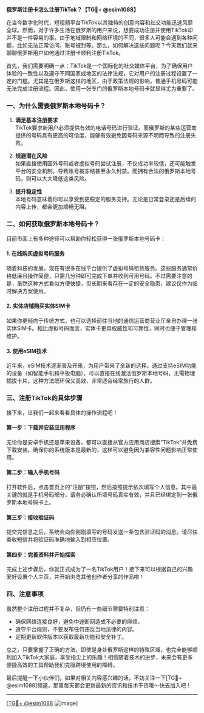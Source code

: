 **俄罗斯注册卡怎么注册TikTok？【TG💪+ @esim1088】**

在当今数字化时代，短视频平台TikTok以其独特的创意内容和社交功能迅速风靡全球。然而，对于许多生活在俄罗斯的用户来说，想要成功注册并使用TikTok却并不是一件容易的事。由于地域限制和网络环境的不同，很多人可能会遇到各种问题，比如无法正常访问、账号被封等。那么，如何解决这些问题呢？今天我们就来聊聊俄罗斯用户如何通过注册卡顺利注册TikTok。

首先，我们需要明确一点：TikTok是一个国际化的社交媒体平台，为了确保用户体验的一致性以及遵守不同国家或地区的法律法规，它对用户的注册过程设置了一定的门槛。尤其是在俄罗斯这样的地区，由于政策法规的影响，普通手机号码可能无法完成注册流程。因此，使用一张专门的俄罗斯本地号码卡就显得尤为重要了。

### 一、为什么需要俄罗斯本地号码卡？

1. **满足基本注册要求**  
   TikTok要求新用户必须提供有效的电话号码进行验证。而俄罗斯的某些运营商提供的号码具有更高的可信度，能够有效避免因号码来源不明而导致的注册失败。

2. **规避潜在风险**  
   如果直接使用国外号码或者虚拟号码尝试注册，不仅成功率较低，还可能触发平台的安全机制，导致账号被冻结甚至永久封禁。而拥有合法的俄罗斯本地号码，则可以大大降低这类风险。

3. **提升稳定性**  
   本地号码意味着你可以享受到更稳定的服务支持。无论是日常登录还是后续的内容上传，都会更加顺畅无阻。

### 二、如何获取俄罗斯本地号码卡？

目前市面上有多种途径可以帮助你轻松获得一张俄罗斯本地号码卡：

#### 1. 在线购买虚拟号码服务
随着科技的发展，现在有很多在线平台提供了虚拟号码租赁服务。这些服务通常价格低廉且操作简便，只需几分钟即可完成下单并收到可用号码。不过需要注意的是，虽然这种方式看似方便快捷，但长期来看存在一定的安全隐患，建议仅作为临时解决方案使用。

#### 2. 实体店铺购买实体SIM卡
如果你更倾向于传统方式，也可以选择前往当地的通信运营商营业厅亲自办理一张实体SIM卡。相比虚拟号码而言，实体卡更具权威性和可靠性，同时也便于管理和维护。

#### 3. 使用eSIM技术
近年来，eSIM技术逐渐普及开来，为用户带来了全新的选择。通过支持eSIM功能的设备（如智能手机和平板电脑），可以直接在线激活俄罗斯本地号码，无需物理插拔卡片。这种方法既环保又高效，非常适合经常旅行的人群。

### 三、注册TikTok的具体步骤

接下来，让我们一起来看看具体的操作流程吧！

#### 第一步：下载并安装应用程序
无论你是安卓手机还是苹果设备，都可以直接从官方应用商店搜索“TikTok”并免费下载安装。确保你的系统版本是最新的，这样可以避免因为兼容性问题影响正常使用。

#### 第二步：输入手机号码
打开软件后，点击首页上的“注册”按钮，然后按照提示依次填写个人信息。其中最关键的就是手机号码部分，请务必确认所填号码真实有效，并且已经绑定到一张俄罗斯本地号码卡上。

#### 第三步：接收验证码
提交完信息之后，系统会向你刚刚填写的号码发送一条包含验证码的消息。请尽快查收短信并将验证码准确地输入到相应位置。

#### 第四步：完善资料并开始探索
完成上述步骤后，你就正式成为了一名TikTok用户！接下来可以根据自己的兴趣爱好设置个人主页，并开始浏览其他创作者分享的作品啦！

### 四、注意事项

虽然整个注册过程并不复杂，但仍有一些细节需要特别注意：

- 确保网络连接良好，避免中途断网造成不必要的麻烦。
- 遵守平台规则，不要发布任何违反当地法律的内容。
- 定期更新软件版本以获取最新功能和安全补丁。

总之，只要掌握了正确的方法，即使是身处俄罗斯这样的特殊区域，也完全能够顺利加入TikTok大家庭，享受指尖上的乐趣！相信随着技术的进步，未来会有更多便捷高效的工具帮助我们克服跨境使用的障碍。

最后提醒一下小伙伴们，如果对相关内容感兴趣的话，不妨关注一下[TG💪+ @esim1088]频道，那里每天都会更新最新的资讯和技术干货哦～快去加入吧！

---

[[TG💪+ @esim1088](https://t.me/s/esim1088) ![Image](https://i.postimg.cc/4NQfJmqS/Snipaste-2025-05-13-00-14-12.png)]
